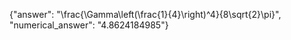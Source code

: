{"answer": "\\frac{\\Gamma\\left(\\frac{1}{4}\\right)^4}{8\\sqrt{2}\\pi}", "numerical_answer": "4.8624184985"}